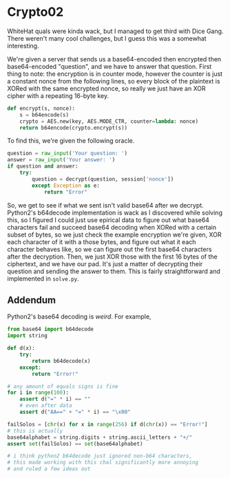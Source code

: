 # Crypto02

WhiteHat quals were kinda wack, but I managed to get third with Dice Gang.
There weren't many cool challenges, but I guess this was a somewhat interesting.

We're given a server that sends us a base64-encoded then encrypted then base64-encoded "question",
and we have to answer that question.  First thing to note: the encryption is in counter mode,
however the counter is just a constant nonce from the following lines, so every block of the plaintext
is XORed with the same encrypted nonce, so really we just have an XOR cipher with a repeating
16-byte key.

```python
def encrypt(s, nonce):
	s = b64encode(s)
	crypto = AES.new(key, AES.MODE_CTR, counter=lambda: nonce)
	return b64encode(crypto.encrypt(s))
```

To find this, we're given the following oracle.

```python
question = raw_input('Your question: ')
answer = raw_input('Your answer: ')
if question and answer:
	try:
		question = decrypt(question, session['nonce'])
		except Exception as e:
			return "Error"
```

So, we get to see if what we sent isn't valid base64 after we decrypt.  Python2's b64decode implementation
is wack as I discovered while solving this, so I figured I could just use epirical data to figure out
what base64 characters fail and succeed base64 decoding when XORed with a certain subset of bytes,
so we just check the example encryption we're given, XOR each character of it with a those bytes,
and figure out what it each character behaves like, so we can figure out the first base64 characters
after the decryption.  Then, we just XOR those with the first 16 bytes of the ciphertext, and we have
our pad.  It's just a matter of decrypting their question and sending the answer to them.  This is
fairly straightforward and implemented in `solve.py`.

## Addendum

Python2's base64 decoding is _weird_.  For example,

```python
from base64 import b64decode
import string

def d(x):
	try:
		return b64decode(x)
	except:
		return "Error!"

# any amount of equals signs is fine
for i in range(100):
	assert d("=" * i) == ""
	# even after data
	assert d("AA==" + "=" * i) == "\x00"

failSolos = [chr(x) for x in range(256) if d(chr(x)) == "Error!"]
# this is actually
base64alphabet = string.digits + string.ascii_letters + "+/"
assert set(failSolos) == set(base64alphabet)

# i think python2 b64decode just ignored non-b64 characters,
# this made working with this chal significantly more annoying
# and ruled a few ideas out
```


